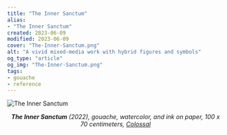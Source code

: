 ```yaml
---
title: "The Inner Sanctum"
alias:
- "The Inner Sanctum"
created: 2023-06-09
modified: 2023-06-09
cover: "The-Inner-Sanctum.png"
alt: "A vivid mixed-media work with hybrid figures and symbols"
og_type: "article"
og_img: "The-Inner-Sanctum.png"
tags:
- gouache
- reference
---
```


![The Inner Sanctum](/notes/gouache/images/The-Inner-Sanctum.png)
*<center>**The Inner Sanctum** (2022), gouache, watercolor, and ink on paper, 100 x 70 centimeters, [Colossal](https://www.thisiscolossal.com/2022/11/rithika-merchant-mixed-media-works/)</center>*